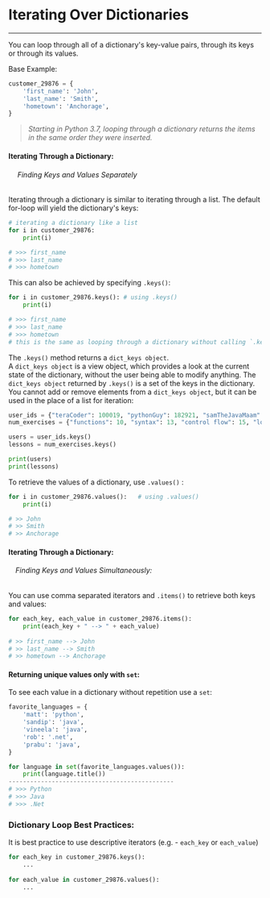 # Iterating Over Dictionaries
--- 
You can loop through all of a dictionary's key-value pairs, through its keys or through its values.

Base Example:
```py
customer_29876 = {
	'first_name': 'John',
	'last_name': 'Smith',
	'hometown': 'Anchorage',
}
```

> *Starting in Python 3.7, looping through a dictionary returns the items in the same order they were inserted.*

#### Iterating Through a Dictionary:
###### &emsp; Finding Keys and Values Separately
Iterating through a dictionary is similar to iterating through a list.
The default for-loop will yield the dictionary's keys:
```py
# iterating a dictionary like a list
for i in customer_29876:
	print(i)

# >>> first_name
# >>> last_name
# >>> hometown
```

This can also be achieved by specifying `.keys()`:
```py
for i in customer_29876.keys():	# using .keys()
	print(i)

# >>> first_name
# >>> last_name
# >>> hometown
# this is the same as looping through a dictionary without calling `.keys()`
```

The `.keys()` method returns a `dict_keys object`.  
A `dict_keys object` is a view object, which provides a look at the current state of the dictionary, without the user being able to modify anything. 
The `dict_keys object` returned by `.keys()` is a set of the keys in the dictionary. 
You cannot add or remove elements from a `dict_keys object`, but it can be used in the place of a list for iteration:
```py
user_ids = {"teraCoder": 100019, "pythonGuy": 182921, "samTheJavaMaam": 123112, "lyleLoop": 102931, "keysmithKeith": 129384}
num_exercises = {"functions": 10, "syntax": 13, "control flow": 15, "loops": 22, "lists": 19, "classes": 18, "dictionaries": 18}

users = user_ids.keys()
lessons = num_exercises.keys()

print(users)
print(lessons)
```

To retrieve the values of a dictionary, use `.values()` :
```py
for i in customer_29876.values():	# using .values()
	print(i)

# >> John
# >> Smith
# >> Anchorage
```

#### Iterating Through a Dictionary:
###### &emsp;Finding Keys and Values Simultaneously:
You can use comma separated iterators and `.items()` to retrieve both keys and values:
```py
for each_key, each_value in customer_29876.items():
	print(each_key + " --> " + each_value)
	
# >> first_name --> John
# >> last_name --> Smith
# >> hometown --> Anchorage
```


#### Returning unique values only with `set`:
To see each value in a dictionary without repetition use a `set`:
```py
favorite_languages = {
	'matt': 'python',
	'sandip': 'java',
	'vineela': 'java',
	'rob': '.net',
	'prabu': 'java',
}

for language in set(favorite_languages.values()):
	print(language.title())
----------------------------------------------
# >>> Python
# >>> Java
# >>> .Net
```


### Dictionary Loop Best Practices:
It is best practice to use descriptive iterators (e.g. - `each_key` or `each_value`)
```py
for each_key in customer_29876.keys():
	...
	
for each_value in customer_29876.values():
	...
```